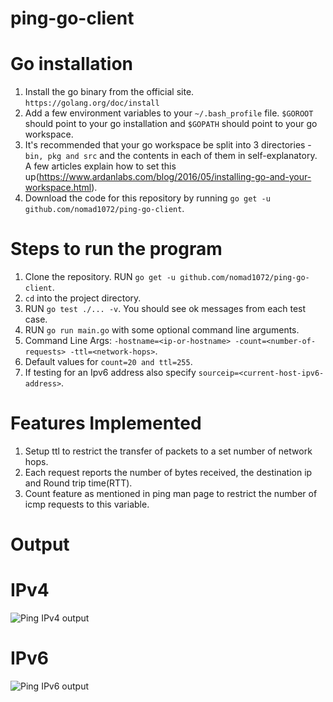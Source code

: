 # ping-go-client

# Go installation
1. Install the go binary from the official site. ```https://golang.org/doc/install```
2. Add a few environment variables to your ```~/.bash_profile``` file. ```$GOROOT``` should point to your go installation and ```$GOPATH``` should point to your go workspace.
3. It's recommended that your go workspace be split into 3 directories - ```bin, pkg and src``` and the contents in each of them in self-explanatory. A few articles explain how to set this up(https://www.ardanlabs.com/blog/2016/05/installing-go-and-your-workspace.html).
4. Download the code for this repository by running ```go get -u github.com/nomad1072/ping-go-client```.

# Steps to run the program

1. Clone the repository. RUN ```go get -u github.com/nomad1072/ping-go-client```.
2. ```cd``` into the project directory.
3. RUN ```go test ./... -v```. You should see ok messages from each test case.
4. RUN ```go run main.go``` with some optional command line arguments.
5. Command Line Args: ```-hostname=<ip-or-hostname> -count=<number-of-requests> -ttl=<network-hops>```.
6. Default values for ```count=20 and ttl=255```.
7. If testing for an Ipv6 address also specify ```sourceip=<current-host-ipv6-address>```.

# Features Implemented

1. Setup ttl to restrict the transfer of packets to a set number of network hops.
2. Each request reports the number of bytes received, the destination ip and Round trip time(RTT).
3. Count feature as mentioned in ping man page to restrict the number of icmp requests to this variable.

# Output

# IPv4

<img src="https://mybucket-test-openwhisk.s3.amazonaws.com/ipv4.png"
     alt="Ping IPv4 output" />
     
# IPv6

<img src="https://mybucket-test-openwhisk.s3.amazonaws.com/ipv6.png"
     alt="Ping IPv6 output"/>
